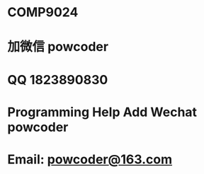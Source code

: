 # COMP9024
# 加微信 powcoder

# QQ 1823890830

# Programming Help Add Wechat powcoder

# Email: powcoder@163.com

